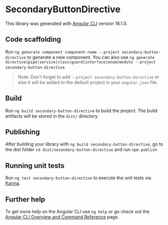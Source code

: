 # SecondaryButtonDirective

This library was generated with [Angular CLI](https://github.com/angular/angular-cli) version 18.1.0.

## Code scaffolding

Run `ng generate component component-name --project secondary-button-directive` to generate a new component. You can also use `ng generate directive|pipe|service|class|guard|interface|enum|module --project secondary-button-directive`.
> Note: Don't forget to add `--project secondary-button-directive` or else it will be added to the default project in your `angular.json` file. 

## Build

Run `ng build secondary-button-directive` to build the project. The build artifacts will be stored in the `dist/` directory.

## Publishing

After building your library with `ng build secondary-button-directive`, go to the dist folder `cd dist/secondary-button-directive` and run `npm publish`.

## Running unit tests

Run `ng test secondary-button-directive` to execute the unit tests via [Karma](https://karma-runner.github.io).

## Further help

To get more help on the Angular CLI use `ng help` or go check out the [Angular CLI Overview and Command Reference](https://angular.dev/tools/cli) page.
